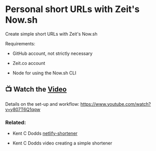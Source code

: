 # Personal short URLs with Zeit's Now.sh

Create simple short URLs with Zeit's Now.sh

Requirements:

- GitHub account, not strictly necessary

- Zeit.co account

- Node for using the Now.sh CLI

## 📺 Watch the [Video]

Details on the set-up and workflow: https://www.youtube.com/watch?v=y807T6Q1qqw

### Related:

- Kent C Dodds [netlify-shortener]

- Kent C Dodds video creating a simple shortener

[video]: https://www.youtube.com/watch?v=y807T6Q1qqw
[netlify-shortener]: https://github.com/kentcdodds/netlify-shortener
[simple shortener]: https://www.youtube.com/watch?v=HL6paXyx6hM
